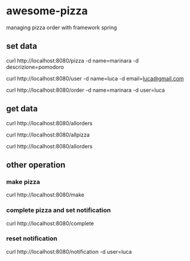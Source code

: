 # awesome-pizza
managing pizza order with framework spring

## set data

curl http://localhost:8080/pizza -d name=marinara -d descrizione=pomodoro

curl http://localhost:8080/user -d name=luca -d email=luca@gmail.com

curl http://localhost:8080/order -d name=marinara -d user=luca


## get data

curl http://localhost:8080/allorders

curl http://localhost:8080/allpizza

curl http://localhost:8080/allorders


## other operation

### make pizza
curl http://localhost:8080/make

### complete pizza and set notification
curl http://localhost:8080/complete

### reset notification
curl http://localhost:8080/notification -d user=luca
